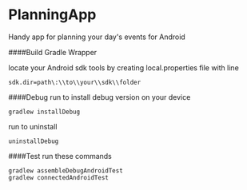 PlanningApp
===========
Handy app for planning your day's events for Android

####Build
Gradle Wrapper

locate your Android sdk tools by creating local.properties file with line 
```
sdk.dir=path\:\\to\\your\\sdk\\folder
```

####Debug
run to install debug version on your device
```
gradlew installDebug
```
run to uninstall
```
uninstallDebug
```
####Test
run these commands  
```
gradlew assembleDebugAndroidTest
gradlew connectedAndroidTest
```
